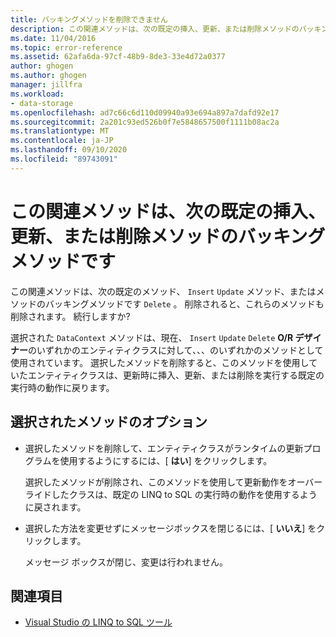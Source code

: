 ```yaml
---
title: バッキングメソッドを削除できません
description: この関連メソッドは、次の既定の挿入、更新、または削除メソッドのバッキング メソッドです
ms.date: 11/04/2016
ms.topic: error-reference
ms.assetid: 62afa6da-97cf-48b9-8de3-33e4d72a0377
author: ghogen
ms.author: ghogen
manager: jillfra
ms.workload:
- data-storage
ms.openlocfilehash: ad7c66c6d110d09940a93e694a897a7dafd92e17
ms.sourcegitcommit: 2a201c93ed526b0f7e5848657500f1111b08ac2a
ms.translationtype: MT
ms.contentlocale: ja-JP
ms.lasthandoff: 09/10/2020
ms.locfileid: "89743091"
---
```

# <a name="this-related-method-is-the-backing-method-for-the-following-default-insert-update-or-delete-methods"></a>この関連メソッドは、次の既定の挿入、更新、または削除メソッドのバッキング メソッドです

この関連メソッドは、次の既定のメソッド、 `Insert` `Update` メソッド、またはメソッドのバッキングメソッドです `Delete` 。 削除されると、これらのメソッドも削除されます。 続行しますか?

選択された `DataContext` メソッドは、現在、 `Insert` `Update` `Delete` **O/R デザイナー**のいずれかのエンティティクラスに対して、、、のいずれかのメソッドとして使用されています。 選択したメソッドを削除すると、このメソッドを使用していたエンティティクラスは、更新時に挿入、更新、または削除を実行する既定の実行時の動作に戻ります。

## <a name="selected-method-options"></a>選択されたメソッドのオプション

- 選択したメソッドを削除して、エンティティクラスがランタイムの更新プログラムを使用するようにするには、[ **はい**] をクリックします。

   選択したメソッドが削除され、このメソッドを使用して更新動作をオーバーライドしたクラスは、既定の LINQ to SQL の実行時の動作を使用するように戻されます。

- 選択した方法を変更せずにメッセージボックスを閉じるには、[ **いいえ**] をクリックします。

   メッセージ ボックスが閉じ、変更は行われません。

## <a name="see-also"></a>関連項目

- [Visual Studio の LINQ to SQL ツール](../data-tools/linq-to-sql-tools-in-visual-studio2.md)